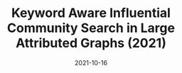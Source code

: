 ---
title: "Keyword Aware Influential Community Search in Large Attributed Graphs (2021)"
collection: publications
permalink: /publication/community_search_2021
date: 2021-10-16
venue: 'Information Systems'
paperurl: '/files/research/community_search_2021.pdf'
link: 'https://doi.org/10.1016/j.is.2021.101914'
citation: 'Md. Saiful Islam, Mohammed Eunus Ali, <b>Yong-Bin Kang</b>, Timos Sellis, Farhana M. Choudhury, Keyword Aware Influential Community Search in Large Attributed Graphs, Information Systems, https://doi.org/10.1016/j.is.2021.101914, 2021'
---